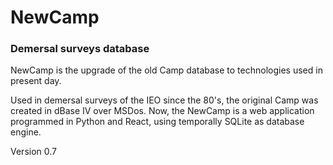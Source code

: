 # NewCamp

### Demersal surveys database

NewCamp is the upgrade of the old Camp database to technologies used in present day.

Used in demersal surveys of the IEO since the 80's, the original Camp was created in dBase IV over MSDos. Now, the NewCamp is a web application programmed in Python and React, using temporally SQLite as database engine.


Version 0.7
